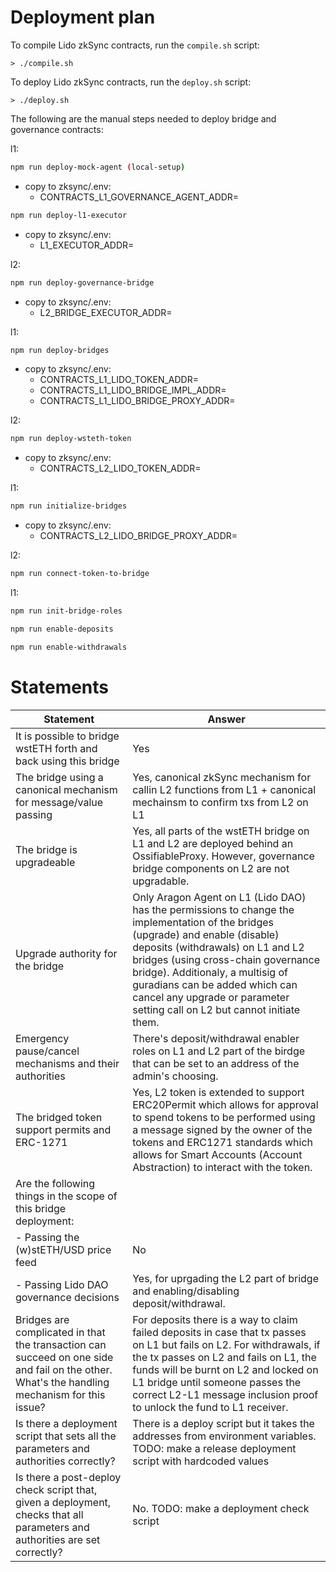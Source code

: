 # Deployment plan

To compile Lido zkSync contracts, run the `compile.sh` script:

```
> ./compile.sh
```

To deploy Lido zkSync contracts, run the `deploy.sh` script:

```
> ./deploy.sh
```

The following are the manual steps needed to deploy bridge and governance contracts:

l1:

```bash
npm run deploy-mock-agent (local-setup)
```

- copy to zksync/.env:
  - CONTRACTS_L1_GOVERNANCE_AGENT_ADDR=

```bash
npm run deploy-l1-executor
```

- copy to zksync/.env:
  - L1_EXECUTOR_ADDR=

l2:

```bash
npm run deploy-governance-bridge
```

- copy to zksync/.env:
  - L2_BRIDGE_EXECUTOR_ADDR=

l1:

```bash
npm run deploy-bridges
```

- copy to zksync/.env:
  - CONTRACTS_L1_LIDO_TOKEN_ADDR=
  - CONTRACTS_L1_LIDO_BRIDGE_IMPL_ADDR=
  - CONTRACTS_L1_LIDO_BRIDGE_PROXY_ADDR=

l2:

```bash
npm run deploy-wsteth-token
```

- copy to zksync/.env:
  - CONTRACTS_L2_LIDO_TOKEN_ADDR=

l1:

```bash
npm run initialize-bridges
```

- copy to zksync/.env:
  - CONTRACTS_L2_LIDO_BRIDGE_PROXY_ADDR=

l2:

```bash
npm run connect-token-to-bridge
```

l1:

```bash
npm run init-bridge-roles
```

```bash
npm run enable-deposits
```

```bash
npm run enable-withdrawals
```

# Statements

| Statement | Answer |
|--------------------------------|-------------------|
| It is possible to bridge wstETH forth and back using this bridge |Yes|
| The bridge using a canonical mechanism for message/value passing |Yes, canonical zkSync mechanism for callin L2 functions from L1 + canonical mechainsm to confirm txs from L2 on L1|
| The bridge is upgradeable |Yes, all parts of the wstETH bridge on L1 and L2 are deployed behind an OssifiableProxy. However, governance bridge components on L2 are not upgradable.|
| Upgrade authority for the bridge |Only Aragon Agent on L1 (Lido DAO) has the permissions to change the implementation of the bridges (upgrade) and enable (disable) deposits (withdrawals) on L1 and L2 bridges (using cross-chain governance bridge). Additionaly, a multisig of guradians can be added which can cancel any upgrade or parameter setting call on L2 but cannot initiate them.|
| Emergency pause/cancel mechanisms and their authorities |There's deposit/withdrawal enabler roles on L1 and L2 part of the birdge that can be set to an address of the admin's choosing.|
| The bridged token support permits and ERC-1271 |Yes, L2 token is extended to support ERC20Permit which allows for approval to spend tokens to be performed using a message signed by the owner of the tokens and ERC1271 standards which allows for Smart Accounts (Account Abstraction) to interact with the token.|
| Are the following things in the scope of this bridge deployment: | |
| - Passing the (w)stETH/USD price feed | No |
| - Passing Lido DAO governance decisions | Yes, for uprgading the L2 part of bridge and enabling/disabling deposit/withdrawal.|
| Bridges are complicated in that the transaction can succeed on one side and fail on the other. What's the handling mechanism for this issue? | For deposits there is a way to claim failed deposits in case that tx passes on L1 but fails on L2. For withdrawals, if the tx passes on L2 and fails on L1, the funds will be burnt on L2 and locked on L1 bridge until someone passes the correct L2-L1 message inclusion proof to unlock the fund to L1 receiver.|
| Is there a deployment script that sets all the parameters and authorities correctly? | There is a deploy script but it takes the addresses from environment variables. TODO: make a release deployment script with hardcoded values | 
| Is there a post-deploy check script that, given a deployment, checks that all parameters and authorities are set correctly? | No. TODO: make a deployment check script |
